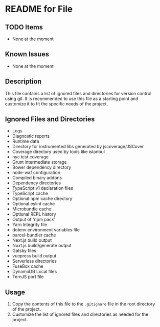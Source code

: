 # README for File

## TODO Items
- None at the moment

## Known Issues
- None at the moment

## Description
This file contains a list of ignored files and directories for version control using git. It is recommended to use this file as a starting point and customize it to fit the specific needs of the project.

## Ignored Files and Directories
- Logs
- Diagnostic reports
- Runtime data
- Directory for instrumented libs generated by jscoverage/JSCover
- Coverage directory used by tools like istanbul
- nyc test coverage
- Grunt intermediate storage
- Bower dependency directory
- node-waf configuration
- Compiled binary addons
- Dependency directories
- TypeScript v1 declaration files
- TypeScript cache
- Optional npm cache directory
- Optional eslint cache
- Microbundle cache
- Optional REPL history
- Output of 'npm pack'
- Yarn Integrity file
- dotenv environment variables file
- parcel-bundler cache
- Next.js build output
- Nuxt.js build/generate output
- Gatsby files
- vuepress build output
- Serverless directories
- FuseBox cache
- DynamoDB Local files
- TernJS port file

## Usage
1. Copy the contents of this file to the `.gitignore` file in the root directory of the project.
2. Customize the list of ignored files and directories as needed for the project.